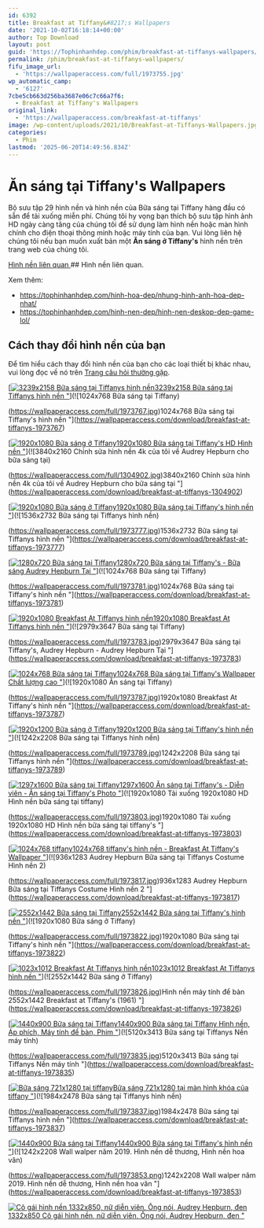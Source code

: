```yaml
---
id: 6392
title: Breakfast at Tiffany&#8217;s Wallpapers
date: '2021-10-02T16:18:14+00:00'
author: Top Download
layout: post
guid: 'https://Tophinhanhdep.com/phim/breakfast-at-tiffanys-wallpapers/'
permalink: /phim/breakfast-at-tiffanys-wallpapers/
fifu_image_url:
  - 'https://wallpaperaccess.com/full/1973755.jpg'
wp_automatic_camp:
  - '6127'
7cbe5cb663d256ba3687e06c7c66a7f6:
  - Breakfast at Tiffany's Wallpapers
original_link:
  - 'https://wallpaperaccess.com/breakfast-at-tiffanys'
image: /wp-content/uploads/2021/10/Breakfast-at-Tiffanys-Wallpapers.jpg
categories:
  - Phim
lastmod: '2025-06-20T14:49:56.834Z'
---
```

# Ăn sáng tại Tiffany's Wallpapers

Bộ sưu tập 29 hình nền và hình nền của Bữa sáng tại Tiffany hàng đầu có sẵn để tải xuống miễn phí. Chúng tôi hy vọng bạn thích bộ sưu tập hình ảnh HD ngày càng tăng của chúng tôi để sử dụng làm hình nền hoặc màn hình chính cho điện thoại thông minh hoặc máy tính của bạn. Vui lòng liên hệ chúng tôi nếu bạn muốn xuất bản một **Ăn sáng ở Tiffany's** hình nền trên trang web của chúng tôi.

[Hình nền liên quan ](#related) ## Hình nền liên quan.

   
 Xem thêm:

   
- <https://tophinhanhdep.com/hinh-hoa-dep/nhung-hinh-anh-hoa-dep-nhat/>
- <https://tophinhanhdep.com/hinh-nen-dep/hinh-nen-deskop-dep-game-lol/>

## Cách thay đổi hình nền của bạn

Để tìm hiểu cách thay đổi hình nền của bạn cho các loại thiết bị khác nhau, vui lòng đọc về nó trên [Trang câu hỏi thường gặp](https://tophinhanhdep.com/faq/).

  
[[![3239x2158 Bữa sáng tại Tiffanys hình nền](https://wallpaperaccess.com/full/1973755.jpg)3239x2158 Bữa sáng tại Tiffanys hình nền "](https://wallpaperaccess.com/download/breakfast-at-tiffanys-1973755)](![1024x768 Bữa sáng tại Tiffany)

(https://wallpaperaccess.com/full/1973767.jpg)1024x768 Bữa sáng tại Tiffany's hình nền "](https://wallpaperaccess.com/download/breakfast-at-tiffanys-1973767)

[[![1920x1080 Bữa sáng ở Tiffany](https://wallpaperaccess.com/full/1973770.jpg)1920x1080 Bữa sáng tại Tiffany's HD Hình nền "](https://wallpaperaccess.com/download/breakfast-at-tiffanys-1973770)](![3840x2160 Chỉnh sửa hình nền 4k của tôi về Audrey Hepburn cho bữa sáng tại)

(https://wallpaperaccess.com/full/1304902.jpg)3840x2160 Chỉnh sửa hình nền 4k của tôi về Audrey Hepburn cho bữa sáng tại "](https://wallpaperaccess.com/download/breakfast-at-tiffanys-1304902)

[[![1920x1080 Bữa sáng ở Tiffany](https://wallpaperaccess.com/full/1973773.jpg)1920x1080 Bữa sáng tại Tiffany's hình nền "](https://wallpaperaccess.com/download/breakfast-at-tiffanys-1973773)](![1536x2732 Bữa sáng tại Tiffanys hình nền)

(https://wallpaperaccess.com/full/1973777.jpg)1536x2732 Bữa sáng tại Tiffanys hình nền "](https://wallpaperaccess.com/download/breakfast-at-tiffanys-1973777)

[[![1280x720 Bữa sáng tại Tiffany](https://wallpaperaccess.com/full/1973780.jpg)1280x720 Bữa sáng tại Tiffany's - Bữa sáng Audrey Hepburn Tại "](https://wallpaperaccess.com/download/breakfast-at-tiffanys-1973780)](![1024x768 Bữa sáng tại Tiffany)

(https://wallpaperaccess.com/full/1973781.jpg)1024x768 Bữa sáng tại Tiffany's hình nền "](https://wallpaperaccess.com/download/breakfast-at-tiffanys-1973781)

[[![1920x1080 Breakfast At Tiffanys hình nền](https://wallpaperaccess.com/full/1973782.jpg)1920x1080 Breakfast At Tiffanys hình nền "](https://wallpaperaccess.com/download/breakfast-at-tiffanys-1973782)](![2979x3647 Bữa sáng tại Tiffany)

(https://wallpaperaccess.com/full/1973783.jpg)2979x3647 Bữa sáng tại Tiffany's, Audrey Hepburn - Audrey Hepburn Tại "](https://wallpaperaccess.com/download/breakfast-at-tiffanys-1973783)

[[![1024x768 Bữa sáng tại Tiffany](https://wallpaperaccess.com/full/1646791.jpg)1024x768 Bữa sáng tại Tiffany's Wallpaper Chất lượng cao "](https://wallpaperaccess.com/download/breakfast-at-tiffanys-1646791)](![1920x1080 Ăn sáng tại Tiffany)

(https://wallpaperaccess.com/full/1973787.jpg)1920x1080 Breakfast At Tiffany's hình nền "](https://wallpaperaccess.com/download/breakfast-at-tiffanys-1973787)

[[![1920x1200 Bữa sáng ở Tiffany](https://wallpaperaccess.com/full/1973788.jpg)1920x1200 Bữa sáng tại Tiffany's hình nền "](https://wallpaperaccess.com/download/breakfast-at-tiffanys-1973788)](![1242x2208 Bữa sáng tại Tiffanys hình nền)

(https://wallpaperaccess.com/full/1973789.jpg)1242x2208 Bữa sáng tại Tiffanys hình nền "](https://wallpaperaccess.com/download/breakfast-at-tiffanys-1973789)

[[![1297x1600 Bữa sáng tại Tiffany](https://wallpaperaccess.com/full/1973793.jpg)1297x1600 Ăn sáng tại Tiffany's - Diễn viên - Ăn sáng tại Tiffany's Photo "](https://wallpaperaccess.com/download/breakfast-at-tiffanys-1973793)](![1920x1080 Tải xuống 1920x1080 HD Hình nền bữa sáng tại tiffany)

(https://wallpaperaccess.com/full/1973803.jpg)1920x1080 Tải xuống 1920x1080 HD Hình nền bữa sáng tại tiffany's "](https://wallpaperaccess.com/download/breakfast-at-tiffanys-1973803)

[[![1024x768 tiffany](https://wallpaperaccess.com/full/1973810.jpg)1024x768 tiffany's hình nền - Breakfast At Tiffany's Wallpaper "](https://wallpaperaccess.com/download/breakfast-at-tiffanys-1973810)](![936x1283 Audrey Hepburn Bữa sáng tại Tiffanys Costume Hình nền 2)

(https://wallpaperaccess.com/full/1973817.jpg)936x1283 Audrey Hepburn Bữa sáng tại Tiffanys Costume Hình nền 2 "](https://wallpaperaccess.com/download/breakfast-at-tiffanys-1973817)

[[![2552x1442 Bữa sáng tại Tiffany](https://wallpaperaccess.com/full/1973818.jpg)2552x1442 Bữa sáng tại Tiffany's hình nền "](https://wallpaperaccess.com/download/breakfast-at-tiffanys-1973818)](![1920x1080 Bữa sáng ở Tiffany)

(https://wallpaperaccess.com/full/1973822.jpg)1920x1080 Bữa sáng tại Tiffany's hình nền "](https://wallpaperaccess.com/download/breakfast-at-tiffanys-1973822)

[[![1023x1012 Breakfast At Tiffanys hình nền](https://wallpaperaccess.com/full/1973824.jpg)1023x1012 Breakfast At Tiffanys hình nền "](https://wallpaperaccess.com/download/breakfast-at-tiffanys-1973824)](![2552x1442 Bữa sáng ở Tiffany)

(https://wallpaperaccess.com/full/1973826.jpg)Hình nền máy tính để bàn 2552x1442 Breakfast at Tiffany's (1961) "](https://wallpaperaccess.com/download/breakfast-at-tiffanys-1973826)

[[![1440x900 Bữa sáng tại Tiffany](https://wallpaperaccess.com/full/1973832.jpg)1440x900 Bữa sáng tại Tiffany Hình nền, Áp phích, Máy tính để bàn, Phim "](https://wallpaperaccess.com/download/breakfast-at-tiffanys-1973832)](![5120x3413 Bữa sáng tại Tiffanys Nền máy tính)

(https://wallpaperaccess.com/full/1973835.jpg)5120x3413 Bữa sáng tại Tiffanys Nền máy tính "](https://wallpaperaccess.com/download/breakfast-at-tiffanys-1973835)

[[![Bữa sáng 721x1280 tại tiffany](https://wallpaperaccess.com/full/1973836.jpg)Bữa sáng 721x1280 tại màn hình khóa của tiffany "](https://wallpaperaccess.com/download/breakfast-at-tiffanys-1973836)](![1984x2478 Bữa sáng tại Tiffanys hình nền)

(https://wallpaperaccess.com/full/1973837.jpg)1984x2478 Bữa sáng tại Tiffanys hình nền "](https://wallpaperaccess.com/download/breakfast-at-tiffanys-1973837)

[[![1440x900 Bữa sáng tại Tiffany](https://wallpaperaccess.com/full/1973838.jpg)1440x900 Bữa sáng tại Tiffany's hình nền "](https://wallpaperaccess.com/download/breakfast-at-tiffanys-1973838)](![1242x2208 Wall walper năm 2019. Hình nền dễ thương, Hình nền hoa văn)

(https://wallpaperaccess.com/full/1973853.png)1242x2208 Wall walper năm 2019. Hình nền dễ thương, Hình nền hoa văn "](https://wallpaperaccess.com/download/breakfast-at-tiffanys-1973853)

[![Cô gái hình nền 1332x850, nữ diễn viên, Ống nói, Audrey Hepburn, đen](https://wallpaperaccess.com/full/1973854.jpg)1332x850 Cô gái hình nền, nữ diễn viên, Ống nói, Audrey Hepburn, đen "](https://wallpaperaccess.com/download/breakfast-at-tiffanys-1973854)
